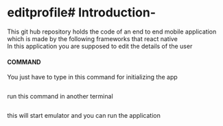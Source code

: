 # editprofile# Introduction-
This git hub repository holds the code of an end to end mobile application which is made by the following frameworks that react native  
In this application you are supposed to edit the details of the user



#### COMMAND
You just have to type in this command for initializing the app
```npx react-native start
```
run this command in another terminal
```npx react-native run-ios
```

this will start emulator and you can run the application
